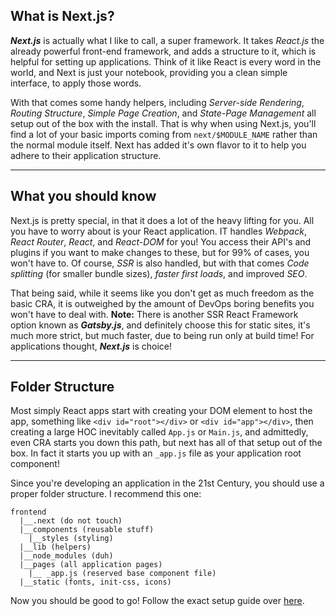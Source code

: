 ## What is Next.js?

**_Next.js_** is actually what I like to call, a super framework. It takes _React.js_ the already powerful front-end framework, and adds a structure to it, which is helpful for setting up applications. Think of it like React is every word in the world, and Next is just your notebook, providing you a clean simple interface, to apply those words.

With that comes some handy helpers, including _Server-side Rendering_, _Routing Structure_, _Simple Page Creation_, and _State-Page Management_ all setup out of the box with the install. That is why when using Next.js, you'll find a lot of your basic imports coming from `next/$MODULE_NAME` rather than the normal module itself. Next has added it's own flavor to it to help you adhere to their application structure.

---

## What you should know

Next.js is pretty special, in that it does a lot of the heavy lifting for you. All you have to worry about is your React application. IT handles _Webpack_, _React Router_, _React_, and _React-DOM_ for you! You access their API's and plugins if you want to make changes to these, but for 99% of cases, you won't have to. Of course, _SSR_ is also handled, but with that comes _Code splitting_ (for smaller bundle sizes), _faster first loads_, and improved _SEO_.

That being said, while it seems like you don't get as much freedom as the basic CRA, it is outweighed by the amount of DevOps boring benefits you won't have to deal with. **Note:** There is another SSR React Framework option known as **_Gatsby.js_**, and definitely choose this for static sites, it's much more strict, but much faster, due to being run only at build time! For applications thought, **_Next.js_** is choice!

---

## Folder Structure

Most simply React apps start with creating your DOM element to host the app, something like `<div id="root"></div>` or `<div id="app"></div>`, then creating a large HOC inevitably called `App.js` or `Main.js`, and admittedly, even CRA starts you down this path, but next has all of that setup out of the box. In fact it starts you up with an `_app.js` file as your application root component!

Since you're developing an application in the 21st Century, you should use a proper folder structure. I recommend this one:

```
frontend
  |__.next (do not touch)
  |__components (reusable stuff)
    |__styles (styling)
  |__lib (helpers)
  |__node_modules (duh)
  |__pages (all application pages)
    |__ _app.js (reserved base component file)
  |__static (fonts, init-css, icons)
```

Now you should be good to go! Follow the exact setup guide over [here](https://nextjs.org/docs/).
